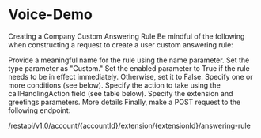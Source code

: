 # Voice-Demo
Creating a Company Custom Answering Rule
Be mindful of the following when constructing a request to create a user custom answering rule:

Provide a meaningful name for the rule using the name parameter.
Set the type parameter as "Custom."
Set the enabled parameter to True if the rule needs to be in effect immediately. Otherwise, set it to False.
Specify one or more conditions (see below).
Specify the action to take using the callHandlingAction field (see table below).
Specify the extension and greetings parameters. More details
Finally, make a POST request to the following endpoint:

/restapi/v1.0/account/{accountId}/extension/{extensionId}/answering-rule
